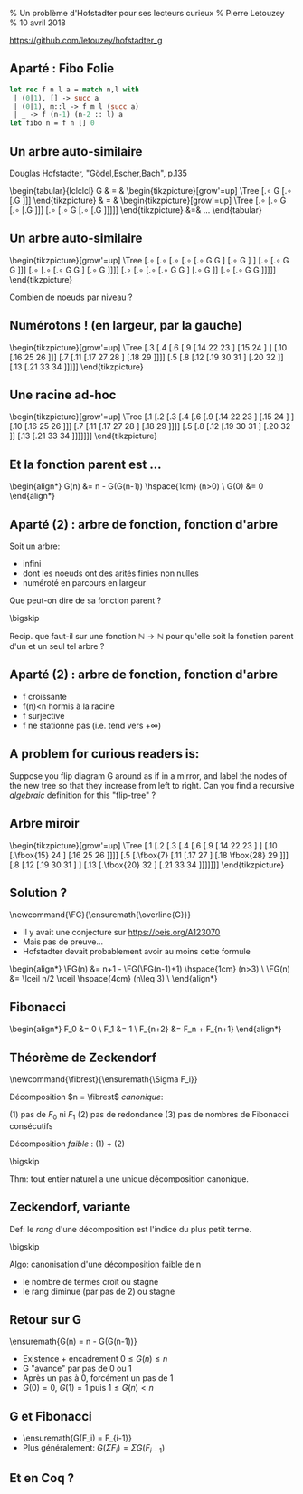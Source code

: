 % Un problème d'Hofstadter pour ses lecteurs curieux
% Pierre Letouzey
% 10 avril 2018

https://github.com/letouzey/hofstadter_g

## Aparté : Fibo Folie

~~~ocaml
let rec f n l a = match n,l with
 | (0|1), [] -> succ a
 | (0|1), m::l -> f m l (succ a)
 | _ -> f (n-1) (n-2 :: l) a
let fibo n = f n [] 0
~~~

## Un arbre auto-similaire

Douglas Hofstadter, "Gödel,Escher,Bach", p.135

\begin{tabular}{lclclcl}
G & = & 
\begin{tikzpicture}[grow'=up]
\Tree
     [.$\circ$ G
        [.$\circ$ [.G ]]]
\end{tikzpicture}
& = &
\begin{tikzpicture}[grow'=up]
\Tree
     [.$\circ$
       [.$\circ$ G
          [.$\circ$ [.G ]]]
       [.$\circ$ [.$\circ$ G
          [.$\circ$ [.G ]]]]]
\end{tikzpicture}
&=& ...
\end{tabular}

## Un arbre auto-similaire

\begin{tikzpicture}[grow'=up]
\Tree
     [.$\circ$
       [.$\circ$ [.$\circ$ [.$\circ$ [.$\circ$ G G ] [.$\circ$ G ] ]
               [.$\circ$ [.$\circ$ G G ]]]
           [.$\circ$ [.$\circ$ [.$\circ$ G G ] [.$\circ$ G ]]]]
       [.$\circ$ [.$\circ$ [.$\circ$ [.$\circ$ G G ] [.$\circ$ G ]]
               [.$\circ$ [.$\circ$ G G ]]]]]
\end{tikzpicture}

Combien de noeuds par niveau ?

## Numérotons ! (en largeur, par la gauche)

\begin{tikzpicture}[grow'=up]
\Tree
     [.3
       [.4 [.6 [.9 [.14 22 23 ] [.15 24 ] ]
               [.10 [.16 25 26 ]]]
           [.7 [.11 [.17 27 28 ] [.18 29 ]]]]
       [.5 [.8 [.12 [.19 30 31 ] [.20 32 ]]
               [.13 [.21 33 34 ]]]]]
\end{tikzpicture}

## Une racine ad-hoc

\begin{tikzpicture}[grow'=up]
\Tree
 [.1 [.2 [.3
       [.4 [.6 [.9 [.14 22 23 ] [.15 24 ] ]
               [.10 [.16 25 26 ]]]
           [.7 [.11 [.17 27 28 ] [.18 29 ]]]]
       [.5 [.8 [.12 [.19 30 31 ] [.20 32 ]]
               [.13 [.21 33 34 ]]]]]]]
\end{tikzpicture}


## Et la fonction parent est ...

\begin{align*}
G(n) &= n - G(G(n-1)) \hspace{1cm} (n>0) \\
G(0) &= 0
\end{align*}


## Aparté (2) : arbre de fonction, fonction d'arbre

Soit un arbre:

 - infini
 - dont les noeuds ont des arités finies non nulles
 - numéroté en parcours en largeur

Que peut-on dire de sa fonction parent ?

\bigskip

Recip. que faut-il sur une fonction $\mathbb{N}\to \mathbb{N}$ pour
qu'elle soit la fonction parent d'un et un seul tel arbre ?

## Aparté (2) : arbre de fonction, fonction d'arbre

 - f croissante
 - f(n)<n hormis à la racine
 - f surjective
 - f ne stationne pas (i.e. tend vers $+\infty$)

## A problem for curious readers is:

Suppose you flip diagram G around as if in a mirror,
and label the nodes of the new tree so that they increase
from left to right. Can you find a recursive *algebraic*
definition for this "flip-tree" ?

## Arbre miroir

\begin{tikzpicture}[grow'=up]
\Tree
 [.1 [.2 [.3
       [.4 [.6 [.9 [.14 22 23 ] ]
               [.10 [.\fbox{15} 24 ] 
                    [.16 25 26 ]]]]
       [.5 [.\fbox{7} [.11 [.17 27 ] [.18 \fbox{28} 29 ]]]
           [.8 [.12 [.19 30 31 ] ]
               [.13 [.\fbox{20} 32 ]
                    [.21 33 34 ]]]]]]]
\end{tikzpicture}

## Solution ?

\newcommand{\FG}{\ensuremath{\overline{G}}}

- Il y avait une conjecture sur <https://oeis.org/A123070>
- Mais pas de preuve...
- Hofstadter devait probablement avoir au moins cette formule

\begin{align*}
\FG(n) &= n+1 - \FG(\FG(n-1)+1) \hspace{1cm} (n>3) \\
\FG(n) &= \lceil n/2 \rceil  \hspace{4cm} (n\leq 3) \\
\end{align*}

## Fibonacci

\begin{align*}
F_0 &= 0 \\
F_1 &= 1 \\
F_{n+2} &= F_n + F_{n+1}
\end{align*}

## Théorème de Zeckendorf

\newcommand{\fibrest}{\ensuremath{\Sigma F_i}}

Décomposition $n = \fibrest$ *canonique*:

 (1) pas de $F_0$ ni $F_1$
 (2) pas de redondance
 (3) pas de nombres de Fibonacci consécutifs

Décomposition *faible* : (1) + (2)

\bigskip

Thm: tout entier naturel a une unique décomposition canonique.

## Zeckendorf, variante

Def: le *rang* d'une décomposition est l'indice du plus petit terme.

\bigskip

Algo: canonisation d'une décomposition faible de n

 - le nombre de termes croît ou stagne
 - le rang diminue (par pas de 2) ou stagne

## Retour sur G

\ensuremath{G(n) = n - G(G(n-1))}

 - Existence + encadrement $0\leq G(n) \leq n$
 - G "avance" par pas de 0 ou 1
 - Après un pas à 0, forcément un pas de 1
 - $G(0)=0$, $G(1)=1$ puis $1\leq G(n)<n$

## G et Fibonacci

 - \ensuremath{G(F_i) = F_{i-1}}
 - Plus généralement: $G(\Sigma F_i) = \Sigma G(F_{i-1})$


## Et en Coq ?



